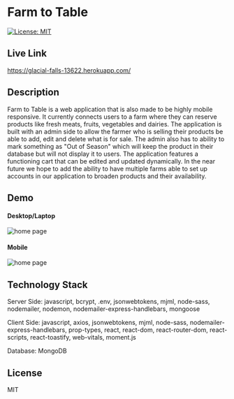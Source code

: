 # **Farm to Table**
  [![License: MIT](https://img.shields.io/badge/License-MIT-yellow.svg)](https://opensource.org/licenses/MIT)
      
  ## **Live Link**
  https://glacial-falls-13622.herokuapp.com/      
  ## **Description**
  Farm to Table is a web application that is also made to be highly mobile responsive. It currently connects users to a farm where they can reserve products like fresh meats, fruits, vegetables and dairies. The application is built with an admin side to allow the farmer who is selling their products be able to add, edit and delete what is for sale. The admin also has to ability to mark something as "Out of Season" which will keep the product in their database but will not display it to users. The application features a functioning cart that can be edited and updated dynamically. In the near future we hope to add the ability to have multiple farms able to set up accounts in our application to broaden products and their availability.
  ## **Demo**
  #### **Desktop/Laptop**
  ![home page](client/public/assets/readMe/homeDesktop.png)

  #### **Mobile**
  ![home page](client/public/assets/readMe/homeMobile.png)

  
  ## **Technology Stack**
  Server Side: javascript, bcrypt, .env, jsonwebtokens, mjml, node-sass, nodemailer, nodemon, nodemailer-express-handlebars, mongoose

  Client Side: javascript, axios, jsonwebtokens, mjml, node-sass, nodemailer-express-handlebars, prop-types, react, react-dom, react-router-dom, react-scripts, react-toastify, web-vitals, moment.js

  Database: MongoDB
    
  ## **License**
  MIT
      
